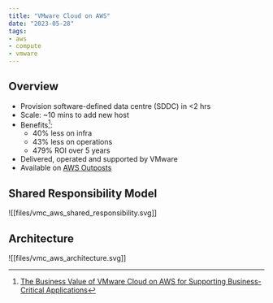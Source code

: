 ```yaml
---
title: "VMware Cloud on AWS"
date: "2023-05-28"
tags:
- aws
- compute
- vmware
---
```


## Overview

- Provision software-defined data centre (SDDC) in <2 hrs
- Scale: ~10 mins to add new host
- Benefits[^1]:
	- 40% less on infra
	- 43% less on operations
	- 479% ROI over 5 years
- Delivered, operated and supported by VMware
- Available on [AWS Outposts](notes/AWS%20Outposts.md)

## Shared Responsibility Model

![[files/vmc_aws_shared_responsibility.svg]]

## Architecture

![[files/vmc_aws_architecture.svg]]

[^1]: [The Business Value of VMware Cloud on AWS for Supporting Business-Critical Applications](https://d1.awsstatic.com/analyst-reports/BV-of-VMware-Cloud-on-AWS.pdf)